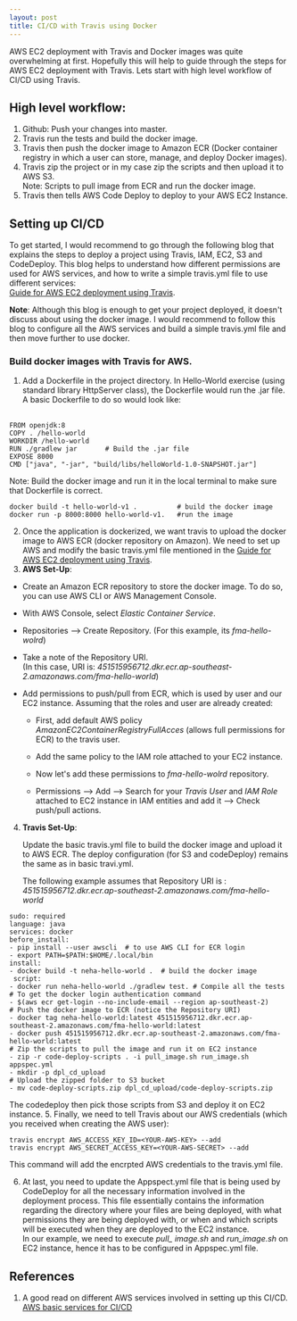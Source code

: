 ```yaml
---
layout: post
title: CI/CD with Travis using Docker
---
```


AWS EC2 deployment with Travis and Docker images was quite overwhelming at first. Hopefully this will help to guide through the steps for AWS EC2 deployment with Travis. Lets start with high level workflow of CI/CD using Travis.

## High level workflow:

1. Github: Push your changes into master.  
2. Travis run the tests and build the docker image.
3. Travis then push the docker image to Amazon ECR (Docker container registry in which a user can store, manage, and deploy Docker images).
4. Travis zip the project or in my case zip the scripts and then upload it to AWS S3.  
Note: Scripts to pull image from ECR and run the docker image.
5. Travis then tells AWS Code Deploy to deploy to your AWS EC2 Instance.  


## Setting up CI/CD

To get started, I would recommend to go through the following blog that explains the steps to deploy a project using Travis, IAM, EC2, S3 and CodeDeploy. This blog helps to understand how different permissions are used for AWS services, and how to write a simple travis.yml file to use different services:  
[Guide for AWS EC2 deployment using Travis](https://medium.com/@itsdavidthai/comprehensive-aws-ec2-deployment-with-travisci-guide-7cafa9c754fc).  

**Note**: Although this blog is enough to get your project deployed, it doesn't discuss about using the docker image. I would recommend to follow this blog to configure all the AWS services and build a simple travis.yml file and then move further to use docker.

### Build docker images with Travis for AWS. 
1. Add a Dockerfile in the project directory. In Hello-World exercise (using standard library HttpServer class), the Dockerfile would run the .jar file. A basic Dockerfile to do so would look like:  
  
```
FROM openjdk:8
COPY . /hello-world
WORKDIR /hello-world
RUN ./gradlew jar		# Build the .jar file
EXPOSE 8000  
CMD ["java", "-jar", "build/libs/helloWorld-1.0-SNAPSHOT.jar"] 
```  
Note: Build the docker image and run it in the local terminal to make sure that Dockerfile is correct.

```
docker build -t hello-world-v1 .          # build the docker image
docker run -p 8000:8000 hello-world-v1.	  #run the image
```
2. Once the application is dockerized, we want travis to upload the docker image to AWS ECR (docker repository on Amazon). We need to set up AWS and modify the basic travis.yml file mentioned in the [Guide for AWS EC2 deployment using Travis](https://medium.com/@itsdavidthai/comprehensive-aws-ec2-deployment-with-travisci-guide-7cafa9c754fc).
3. **AWS Set-Up**: 
 * Create an Amazon ECR repository to store the docker image. To do so, you can use AWS CLI or AWS Management Console.  
  
 *  With AWS Console, select *Elastic Container Service*.
 *  Repositories --> Create Repository. (For this example, its *fma-hello-wolrd*)
 *  Take a note of the Repository URI.  
 (In this case, URI is: *451515956712.dkr.ecr.ap-southeast-2.amazonaws.com/fma-hello-world*)
 * Add permissions to push/pull from ECR, which is used by user and our EC2 instance. Assuming that the roles and user are already created: 
 	 * First, add default AWS policy *AmazonEC2ContainerRegistryFullAcces* (allows full permissions for ECR) to the travis user.  
 	 
 	 * Add the same policy to the IAM role attached to your EC2 instance.
 	 * Now let's add these permissions to *fma-hello-wolrd* repository.
 	 
 	 * Permissions --> Add --> Search for your *Travis User* and *IAM Role* attached to EC2 instance in IAM entities and add it --> Check push/pull actions.   

4. **Travis Set-Up**:    
	 
	Update the basic travis.yml file to build the docker image and upload it to AWS ECR. The deploy configuration (for S3 and codeDeploy) remains the same as in basic travi.yml.  
	  
	The following example assumes that Repository URI is :  
	*451515956712.dkr.ecr.ap-southeast-2.amazonaws.com/fma-hello-world* 

```
sudo: required
language: java
services: docker
before_install:
- pip install --user awscli  # to use AWS CLI for ECR login		
- export PATH=$PATH:$HOME/.local/bin
install:
- docker build -t neha-hello-world .  # build the docker image
 script:
- docker run neha-hello-world ./gradlew test. # Compile all the tests 
# To get the docker login authentication command
- $(aws ecr get-login --no-include-email --region ap-southeast-2)
# Push the docker image to ECR (notice the Repository URI)  
- docker tag neha-hello-world:latest 451515956712.dkr.ecr.ap-southeast-2.amazonaws.com/fma-hello-world:latest
- docker push 451515956712.dkr.ecr.ap-southeast-2.amazonaws.com/fma-hello-world:latest
# Zip the scripts to pull the image and run it on EC2 instance
- zip -r code-deploy-scripts . -i pull_image.sh run_image.sh appspec.yml
- mkdir -p dpl_cd_upload
# Upload the zipped folder to S3 bucket
- mv code-deploy-scripts.zip dpl_cd_upload/code-deploy-scripts.zip
```
The codedeploy then pick those scripts from S3 and deploy it on EC2 instance. 
5. Finally, we need to tell Travis about our AWS credentials (which you received when creating the AWS user):

```
travis encrypt AWS_ACCESS_KEY_ID=<YOUR-AWS-KEY> --add 
travis encrypt AWS_SECRET_ACCESS_KEY=<YOUR-AWS-SECRET> --add
``` 
This command will add the encrpted AWS credentials to the travis.yml file.  

6. At last, you need to update the Appspect.yml file that is being used by CodeDeploy for all the necessary information involved in the deployment process. This file essentially contains the information regarding the directory where your files are being deployed, with what permissions they are being deployed with, or when and which scripts will be executed when they are deployed to the EC2 instance.  
In our example, we need to execute *pull_ image.sh* and *run_image.sh* on EC2 instance, hence it has to be configured in Appspec.yml file.

## References
1. A good read on different AWS services involved in setting up this CI/CD.  
[AWS basic services for CI/CD](https://akiraj48.github.io/aws/2018/03/23/CI-CD-Basics.html)   

